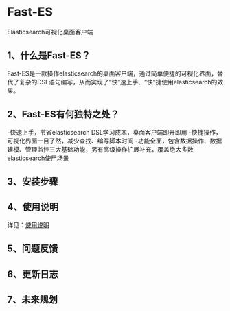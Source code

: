 # Fast-ES
Elasticsearch可视化桌面客户端

## 1、什么是Fast-ES？
Fast-ES是一款操作elasticsearch的桌面客户端，通过简单便捷的可视化界面，替代了复杂的DSL语句编写，从而实现了“快”速上手、“快”捷使用elasticsearch的效果。
## 2、Fast-ES有何独特之处？
-快速上手，节省elasticsearch DSL学习成本，桌面客户端即开即用
-快捷操作，可视化界面一目了然，减少查找、编写脚本时间
-功能全面，包含数据操作、数据建模、管理监控三大基础功能，另有高级操作扩展补充，覆盖绝大多数elasticsearch使用场景
## 3、安装步骤
## 4、使用说明
详见：[使用说明](https://github.com/duzhimin/fast-es/blob/main/docs/instructions.md)
## 5、问题反馈
## 6、更新日志
## 7、未来规划
